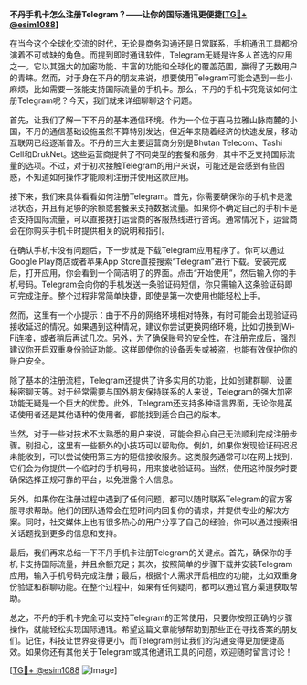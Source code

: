 **不丹手机卡怎么注册Telegram？——让你的国际通讯更便捷[[TG💪+ @esim1088](https://t.me/s/esim1088)]**

在当今这个全球化交流的时代，无论是商务沟通还是日常联系，手机通讯工具都扮演着不可或缺的角色。而提到即时通讯软件，Telegram无疑是许多人首选的应用之一。它以其强大的加密功能、丰富的功能和全球化的覆盖范围，赢得了无数用户的青睐。然而，对于身在不丹的朋友来说，想要使用Telegram可能会遇到一些小麻烦，比如需要一张能支持国际流量的手机卡。那么，不丹的手机卡究竟该如何注册Telegram呢？今天，我们就来详细聊聊这个问题。

首先，让我们了解一下不丹的基本通信环境。作为一个位于喜马拉雅山脉南麓的小国，不丹的通信基础设施虽然不算特别发达，但近年来随着经济的快速发展，移动互联网已经逐渐普及。不丹的三大主要运营商分别是Bhutan Telecom、Tashi Cell和DrukNet。这些运营商提供了不同类型的套餐和服务，其中不乏支持国际流量的选项。不过，对于初次接触Telegram的用户来说，可能还是会感到有些困惑，不知道如何操作才能顺利注册并使用这款应用。

接下来，我们来具体看看如何注册Telegram。首先，你需要确保你的手机卡是激活状态，并且有足够的余额或套餐来支持数据流量。如果你不确定自己的手机卡是否支持国际流量，可以直接拨打运营商的客服热线进行咨询。通常情况下，运营商会在你购买手机卡时提供相关的说明和指引。

在确认手机卡没有问题后，下一步就是下载Telegram应用程序了。你可以通过Google Play商店或者苹果App Store直接搜索“Telegram”进行下载。安装完成后，打开应用，你会看到一个简洁明了的界面。点击“开始使用”，然后输入你的手机号码。Telegram会向你的手机发送一条验证码短信，你只需输入这条验证码即可完成注册。整个过程非常简单快捷，即使是第一次使用也能轻松上手。

然而，这里有一个小提示：由于不丹的网络环境相对特殊，有时可能会出现验证码接收延迟的情况。如果遇到这种情况，建议你尝试更换网络环境，比如切换到Wi-Fi连接，或者稍后再试几次。另外，为了确保账号的安全性，在注册完成后，强烈建议你开启双重身份验证功能。这样即使你的设备丢失或被盗，也能有效保护你的账户安全。

除了基本的注册流程，Telegram还提供了许多实用的功能，比如创建群聊、设置秘密聊天等。对于经常需要与国外朋友保持联系的人来说，Telegram的强大加密功能无疑是一个巨大的优势。此外，Telegram还支持多种语言界面，无论你是英语使用者还是其他语种的使用者，都能找到适合自己的版本。

当然，对于一些对技术不太熟悉的用户来说，可能会担心自己无法顺利完成注册步骤。别担心，这里有一些额外的小技巧可以帮助你。例如，如果你发现验证码迟迟未能收到，可以尝试使用第三方的短信接收服务。这类服务通常可以在网上找到，它们会为你提供一个临时的手机号码，用来接收验证码。当然，使用这种服务时要确保选择正规可靠的平台，以免泄露个人信息。

另外，如果你在注册过程中遇到了任何问题，都可以随时联系Telegram的官方客服寻求帮助。他们的团队通常会在短时间内回复你的请求，并提供专业的解决方案。同时，社交媒体上也有很多热心的用户分享了自己的经验，你可以通过搜索相关话题找到更多的信息和支持。

最后，我们再来总结一下不丹手机卡注册Telegram的关键点。首先，确保你的手机卡支持国际流量，并且余额充足；其次，按照简单的步骤下载并安装Telegram应用，输入手机号码完成注册；最后，根据个人需求开启相应的功能，比如双重身份验证和群聊功能。在整个过程中，如果有任何疑问，都可以通过官方渠道获取帮助。

总之，不丹的手机卡完全可以支持Telegram的正常使用，只要你按照正确的步骤操作，就能轻松实现国际通讯。希望这篇文章能够帮助到那些正在寻找答案的朋友们。记住，科技让世界变得更小，而Telegram则让我们的沟通变得更加便捷高效。如果你还有其他关于Telegram或其他通讯工具的问题，欢迎随时留言讨论！

[[TG💪+ @esim1088](https://t.me/s/esim1088) ![Image](https://i.postimg.cc/4NQfJmqS/Snipaste-2025-05-13-00-14-12.png)]